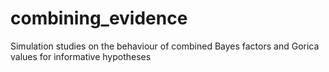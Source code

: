# combining_evidence
Simulation studies on the behaviour of combined Bayes factors and Gorica values for informative hypotheses
